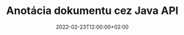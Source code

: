 ---
############################# Static ############################
layout: "product"
date: 2022-02-23T12:00:00+02:00
draft: false

product: "Annotation"
product_tag: "annotation"
platform: "Java"
platform_tag: "java"

############################# Head ############################
head_title: "Java Document Annotation API | Prezeranie a komentovanie obrázkov PDF Word Excel PPTX"
head_description: "Java Document Annotation API. Prezerajte, označujte, komentujte a komentujte formáty PDF Word DOCX, Excel XLSX, PPTX, EML EMLX, VSS VSD, OTP, CAD a obrázkové súbory."

############################# Header ##########################
title: "Anotácia dokumentu cez Java API"
description: "Vytvárajte aplikácie Java s možnosťami prezerania a komentovania PDF, HTML, MS Office a iných formátov dokumentov bez inštalácie akéhokoľvek externého softvéru."
button:
    enable: true
    icon: "fas fa-arrow-down"
    label: "Stiahnite si bezplatnú skúšobnú verziu"
    link: "https://downloads.groupdocs.com/annotation/java"

############################# SubMenu #########################
submenu:
    enable: true
    
    left:
        img_alt: "GroupDocs.Annotation for Java"
        image: "https://www.groupdocs.cloud/templates/groupdocs/images/product-logos/groupdocs-annotation-java.png"
        product: "GroupDocs.Annotation"
        platform: "Java"

    middle:
        button:
            # button loop
            - link: "#features"
              text: "Vlastnosti"

            # button loop
            - link: "https://products.groupdocs.app/annotation"
              text: "Živé ukážky"

            # button loop
            - link: "https://purchase.groupdocs.com/pricing/annotation/java"
              text: "Stanovenie cien"

    right:
        link_download: "https://downloads.groupdocs.com/annotation"
        link_learn: "https://docs.groupdocs.com/annotation/java/"
        link_buy: "https://purchase.groupdocs.com"

############################# Overview ############################
overview:
    enable: true
    content: |
      GroupDocs.Annotation Java API je produkt, ktorý vám umožňuje pracovať s anotáciami v dokumentoch na rôznych platformách a operačných systémoch, ako sú Android, MacOS, Linux, Windows. GroupDocs.Annotation poskytuje knižnicu s jednoduchým rozhraním API, ktoré poskytuje množstvo výhod: napríklad, ak potrebujete zachovať dôvernosť údajov alebo si vybrať, koľko energie potrebujete na prácu s knižnicou, alebo čiastočne zmeniť prácu s anotáciami, knižnica je veľmi ľahké a pružné.

      GroupDocs.Annotation for Java API vám umožňuje pracovať s rôznymi typmi anotácií, ktoré zahŕňajú: text, polyline, oblasť, podčiarknutie, bod, vodoznak, šípku, elipsu, nahradenie textu, vzdialenosť, textové pole, úpravu zdrojov atď. A podporuje väčšinu obľúbené formáty dokumentov, ako sú: PDF, HTML, Microsoft Office Word, tabuľky Excel, prezentácie v PowerPointe, Visio, e-maily programu Outlook, obrázky, metasúbory, výkresy CAD a rôzne ďalšie formáty. Rozhranie API poskytuje možnosť získať miniatúry stránok dokumentov a podporuje import a export anotácií do a zo súborov PDF.

      Pomocou knižnice môžete [pridať](/annotation/java/bmp/), [upraviť](/annotation/java/bmp/), [extrahovať](/annotation/java/bmp/) a [odstrániť](/annotation/java/bmp/) anotácie z dokumentov, otáčanie dokumentov, riešenie zmeny miniatúr a to nie je úplný zoznam všetkých možností. Ponúka tiež komplexnú sadu dátových objektov na prispôsobenie vlastností anotácií podľa vašich požiadaviek vo všetkých podporovaných formátoch dokumentov.

      Práca s GroupDocs.Annotation for Java API je veľmi jednoduchá a pozostáva len z niekoľkých základných krokov. Najprv musíte nastaviť licenciu, potom vybrať súbor, s ktorým chcete pracovať, potom nejako manipulovať s anotáciami dokumentu (vymazať/upraviť/rozbaliť/vymazať) a uložiť výsledok. Ďalšie informácie nájdete v [dokumentácii](https://docs.groupdocs.com/annotation/java/getting-started/) alebo v našich [príkladoch](https://github.com/groupdocs-annotation/GroupDocs.Annotation-for-Java) nastaviť.
      
      GroupDocs.Annotation je pravidelne aktualizovaná a poskytuje podporu pre svojich zákazníkov, kedykoľvek nám môžete položiť otázku alebo poslať svoje nápady alebo nám povedať o svojich potrebách niečoho nového a my to radi implementujeme do našich nových verzií.
    tabs:
      enable: true
      
      ## TAB ONE ##
      tab_one:
        description: |
          Nasleduje prehľad GroupDocs.Annotation pre Java:
      
        right:
          enable: true
          icon: "fab fa-html5"
          title:  Prehľad
          content: |
            * Pridať anotácie
            * Exportovať anotácie 
            * Importovať anotácie
            * Komentáre založené na odpovediach
            * Kompatibilita anotácií
      
      ## TAB TWO ##
      tab_two:
        description: |
          GroupDocs.Annotation for Java podporuje všetky populárne [formáty súborov dokumentov](https://docs.groupdocs.com/annotation/java/supported-document-formats/) vrátane: Microsoft Office, PDF, obrázkov a mnohých ďalších.

        left:
          enable: true
          table:
            # table loop
            - title: "Microsoft Office Formats"
              content: |
                * **Word**: [DOC](/annotation/java/doc/), [DOCX](/annotation/java/docx/), [DOCM](/annotation/java/docm/), [DOT](/annotation/java/dot/), [DOTX](/annotation/java/dotx/), [RTF](/annotation/java/rtf/)
                * **Excel**: [XLS](/annotation/java/xls/), [XLSX](/annotation/java/xlsx/), [XLSB](/annotation/java/xlsb/), [XLSM](/annotation/java/xlsm/)
                * **PowerPoint**: [PPT](/annotation/java/ppt/), [PPTX](/annotation/java/pptx/), [PPS](/annotation/java/pps/), [PPSX](/annotation/java/ppsx/), [POTM](/annotation/java/potm/), [POTX](/annotation/java/potx/), [PPSM](/annotation/java/ppsm/), [PPTM](/annotation/java/pptm/), [WMF](/annotation/java/wmf/), [EMF](/annotation/java/emf/)
                * **Outlook**: [EML](/annotation/java/eml/), [EMLX](/annotation/java/emlx/), [MSG](/annotation/java/msg/)
                * **Visio**: [VSS](/annotation/java/vss/), [VST](/annotation/java/vst/), [VSD](/annotation/java/vsd/), [VSDX](/annotation/java/vsdx/), [VSX](/annotation/java/vsx/)

        right:
          enable: true
          table:
            # table loop
            - title: "Other Formats"
              content: |
                * **Portable**: [PDF](/annotation/java/pdf/) (PDF/A-1a, PDF/A-1b, PDF/A-2a)
                * **OpenDocument**: [ODT](/annotation/java/odt/), [ODS](/annotation/java/ods/), [ODP](/annotation/java/odp/)
                * **Images**: [BMP](/annotation/java/bmp/), [JPG](/annotation/java/jpg/), [JPEG](/annotation/java/jpeg/), [TIFF](/annotation/java/tiff/), [TIF](/annotation/java/tif/), [PNG](/annotation/java/png/), [GIF](/annotation/java/gif/), [DCM](/annotation/java/dcm/), [DICOM](/annotation/java/dicom/)
                * **AutoCAD**: [DWG](/annotation/java/dwg/), [DXF](/annotation/java/dxf/), [CAD](/annotation/java/cad/)
                * **Other**: [HTM](/annotation/java/htm/), [HTML](/annotation/java/html/), [CSV](/annotation/java/csv/), [DJVU](/annotation/java/djvu/), [OTP](/annotation/java/otp/), [OTT](/annotation/java/ott/)

      ## TAB THREE ##
      tab_three:
        description: |
          GroupDocs.Annotation for Java podporuje nasledujúce operačné systémy, rámce a správcov balíkov:
        
        left:
          enable: true
          table:
            # table loop
            - icon: "fab fa-windows"
              title:  Operačné systémy
              content: |
                * Microsoft Windows Desktop
                * Microsoft Windows Server
                * Linux
                * MacOS

            # table loop
            - icon: "fas fa-code"
              title:  Podporované rámce
              content: |
                * Java 7 (1.7) and above

        right:
          enable: true
          table:
            # table loop
            - icon: "fas fa-cogs"
              title:  Vývojové prostredia
              content: |
                * NetBeans
                * IntelliJ IDEA
                * Eclipse

            # table loop
            - icon: "fas fa-tools"
              title:  Nástroj Build Automation Tool
              content: |
                * Maven

############################# Features ############################
features:
    enable: true
    title: GroupDocs.Annotation for Java Features

    feature:
      # feature loop
      - icon: "fas fa-copy"
        link: "https://docs.groupdocs.com/annotation/java/add-area-annotation/"
        content: Pridajte anotáciu oblasti do dokumentu a prepojte jednoduché a vnorené komentáre

      # feature loop
      - icon: "fas fa-eye"
        link: "https://docs.groupdocs.com/annotation/java/add-arrow-annotation/"
        content: Ukážte na konkrétny obsah pomocou anotácie šípkou

      # feature loop
      - icon: "fas fa-bolt"
        link: "https://docs.groupdocs.com/annotation/java/add-watermark-annotation/"
        content: Nastavte textové vodoznaky na PDF, snímky, pracovné hárky programu Excel, obrázky a diagramy v šikmej polohe
      
      # feature loop
      - icon: "fas fa-file-powerpoint"
        link: "https://docs.groupdocs.com/annotation/java/add-point-annotation/"
        content: Pridajte kontextové komentáre na ľubovoľné miesto v dokumente pomocou bodovej anotácie

      # feature loop
      - icon: "fas fa-code"
        link: "https://docs.groupdocs.com/annotation/java/add-polyline-annotation/"
        content: Ak chcete spojiť sekvenciu čiarových segmentov, oblúkových segmentov alebo oboje, použite anotáciu polyline

      # feature loop
      - icon: "fas fa-cloud"
        link: "https://docs.groupdocs.com/annotation/java/add-ellipse-annotation/"
        content: Pridajte anotáciu elipsy do PDF, dokumentov Word, tabuliek, prezentácií, diagramov a obrázkov

      # feature loop
      - icon: "fas fa-remove-format"
        link: "https://docs.groupdocs.com/annotation/java/add-watermark-annotation/"
        content: Pridajte šikmé vodoznaky pre PDF, PowerPoint, Excel, obrázky a diagramy

      # feature loop
      - icon: "fas fa-comment-slash"
        link: "https://docs.groupdocs.com/annotation/java/add-underline-annotation/"
        content: Načítanie súradníc textovej anotácie v obrazovej reprezentácii dokumentu

      # feature loop
      - icon: "fas fa-location-arrow"
        link: "https://docs.groupdocs.com/annotation/java/add-annotation-to-the-document/"
        content: Podčiarknutie, prečiarknutie alebo úprava špecifického textu v dokumente

      # feature loop
      - icon: "fas fa-border-all"
        link: "https://docs.groupdocs.com/annotation/java/add-annotation-to-the-document/"
        content: Pridajte do dokumentu textovú pečiatku alebo vodotlač a textové pole

      # feature loop
      - icon: "fas fa-wrench"
        link: "https://docs.groupdocs.com/annotation/java/add-point-annotation/"
        content: Importujte a exportujte anotácie medzi dokumentmi Word a PowerPointovými prezentáciami

      # feature loop
      - icon: "fas fa-columns"
        link: "https://docs.groupdocs.com/annotation/java/add-strikeout-annotation/"
        content: Pridávanie poznámok do tabuliek programu Excel pomocou typov poznámok typu Text, Nahradenie textu, Vodoznak a Úprava zdrojov

      # feature loop
      - icon: "fas fa-file-word"
        link: "https://docs.groupdocs.com/annotation/java/get-file-info/"
        content: Pridajte do prezentácií a snímok v PowerPointe polyline, prečiarknuté, podčiarknuté alebo textové anotácie

      # feature loop
      - icon: "fas fa-envelope"
        link: "https://docs.groupdocs.com/annotation/java/basic-usage/"
        content: Označte anotáciu bodu v prezentáciách pomocou súradníc X, Y

      # feature loop
      - icon: "fas fa-print"
        link: "https://docs.groupdocs.com/annotation/java/add-strikeout-annotation/"
        content: Pridajte k obrázkom anotácie prečiarknuté, textové, podčiarknuté alebo polyline

      # feature loop
      - icon: "fas fa-file-archive"
        link: "https://docs.groupdocs.com/annotation/java/add-link-annotation/"
        content: Získajte informácie o dokumente a obrázky pre diagramy Visio, ako sú VSS a VSD
      
      # feature loop
      - icon: "fas fa-file-code"
        link: "https://docs.groupdocs.com/annotation/java/basic-usage/"
        content: Získajte miniatúry strán dokumentu a pracujte s viacstranovými súbormi TIFF

      # feature loop
      - icon: "fas fa-file-excel"
        link: "https://docs.groupdocs.com/annotation/java/get-file-info/"
        content: Načítanie všetkých anotácií dokumentu pomocou jediného volania funkcie

      # feature loop
      - icon: "fas fa-heading"
        link: "https://docs.groupdocs.com/annotation/java/add-link-annotation/"
        content: Pridajte anotácie odkazov do prezentácií PDF, Word a PowerPoint

      # feature loop
      - icon: "fas fa-project-diagram"
        link: "https://docs.groupdocs.com/annotation/java/add-point-annotation/"
        content: Podpora analýzy cesty SVG pre PDF, Word, diagramy, snímky a ďalšie hlavné formáty dokumentov

      # feature loop
      - icon: "fas fa-cube"
        link: "https://docs.groupdocs.com/annotation/java/technical-support/"
        content: Podpora pridávania anotácií vodoznaku do dokumentov programu Word a čistenia pre nahradenie textu

      # feature loop
      - icon: "fab fa-uncharted"
        link: "https://docs.groupdocs.com/annotation/java/technical-support/"
        content: Podpora spracovania tvarov v diagramoch pre textové anotácie
  
      # feature loop
      - icon: "fab fa-uncharted"
        link: "https://docs.groupdocs.com/annotation/java/advanced-usage/"
        content: Ušetrite čas ukladaním ukážok stránok do vyrovnávacej pamäte pre rýchlejšie spracovanie
  
      # feature loop
      - icon: "fab fa-uncharted"
        link: "https://docs.groupdocs.com/annotation/java/add-annotation-to-the-document/"
        content: Jednoducho anotujte dokumenty Wordu, Excelu a PowerPointu aj v starších formátoch

      # feature loop
      - icon: "fab fa-uncharted"
        link: "https://docs.groupdocs.com/annotation/java/add-distance-annotation/"
        content: Zobrazenie popisov anotácií vzdialenosti pre Excel, PowerPoint a diagramy

############################# Support ############################
support:
    enable: true

############################# Solutions ############################
solutions:
    enable: true
    title: GroupDocs.Annotation ponúka rozhrania API na prezeranie dokumentov pre ďalšie populárne vývojové prostredia

    solution:
        # solution loop
        - img_alt: "GroupDocs.Annotation for .NET"
          image: "https://www.groupdocs.cloud/templates/groupdocs/images/product-logos/groupdocs-annotation-net.png"
          product: "GroupDocs.Annotation"
          platform: ".NET"
          link: "/annotation/net/"

############################# Back to top ###############################
back_to_top:
  enable: true
---